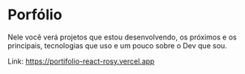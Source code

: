 # Porfólio

Nele você verá projetos que estou desenvolvendo, os próximos e os principais, tecnologias que uso e um pouco sobre o Dev que sou.

Link: https://portifolio-react-rosy.vercel.app
